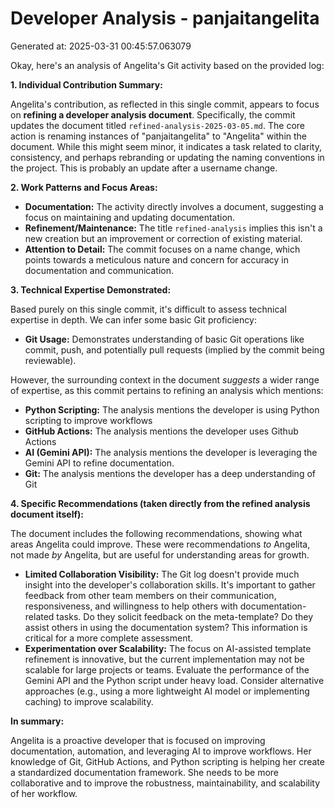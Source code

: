 # Developer Analysis - panjaitangelita
Generated at: 2025-03-31 00:45:57.063079

Okay, here's an analysis of Angelita's Git activity based on the provided log:

**1. Individual Contribution Summary:**

Angelita's contribution, as reflected in this single commit, appears to focus on **refining a developer analysis document**.  Specifically, the commit updates the document titled `refined-analysis-2025-03-05.md`. The core action is renaming instances of "panjaitangelita" to "Angelita" within the document. While this might seem minor, it indicates a task related to clarity, consistency, and perhaps rebranding or updating the naming conventions in the project. This is probably an update after a username change.

**2. Work Patterns and Focus Areas:**

*   **Documentation:** The activity directly involves a document, suggesting a focus on maintaining and updating documentation.
*   **Refinement/Maintenance:** The title `refined-analysis` implies this isn't a new creation but an improvement or correction of existing material.
*   **Attention to Detail:** The commit focuses on a name change, which points towards a meticulous nature and concern for accuracy in documentation and communication.

**3. Technical Expertise Demonstrated:**

Based purely on this single commit, it's difficult to assess technical expertise in depth. We can infer some basic Git proficiency:

*   **Git Usage:**  Demonstrates understanding of basic Git operations like commit, push, and potentially pull requests (implied by the commit being reviewable).

However, the surrounding context in the document *suggests* a wider range of expertise, as this commit pertains to refining an analysis which mentions:

*   **Python Scripting:** The analysis mentions the developer is using Python scripting to improve workflows
*   **GitHub Actions:** The analysis mentions the developer uses Github Actions
*   **AI (Gemini API):** The analysis mentions the developer is leveraging the Gemini API to refine documentation.
*   **Git:** The analysis mentions the developer has a deep understanding of Git

**4. Specific Recommendations (taken directly from the refined analysis document itself):**

The document includes the following recommendations, showing what areas Angelita could improve. These were recommendations *to* Angelita, not made *by* Angelita, but are useful for understanding areas for growth.

*   **Limited Collaboration Visibility:** The Git log doesn't provide much insight into the developer's collaboration skills. It's important to gather feedback from other team members on their communication, responsiveness, and willingness to help others with documentation-related tasks. Do they solicit feedback on the meta-template? Do they assist others in using the documentation system? This information is critical for a more complete assessment.
*   **Experimentation over Scalability:** The focus on AI-assisted template refinement is innovative, but the current implementation may not be scalable for large projects or teams. Evaluate the performance of the Gemini API and the Python script under heavy load. Consider alternative approaches (e.g., using a more lightweight AI model or implementing caching) to improve scalability.

**In summary:**

Angelita is a proactive developer that is focused on improving documentation, automation, and leveraging AI to improve workflows. Her knowledge of Git, GitHub Actions, and Python scripting is helping her create a standardized documentation framework. She needs to be more collaborative and to improve the robustness, maintainability, and scalability of her workflow.
